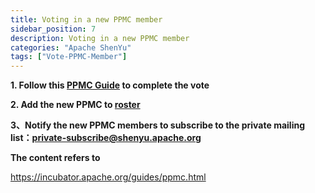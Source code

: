 ```yaml
---
title: Voting in a new PPMC member
sidebar_position: 7
description: Voting in a new PPMC member
categories: "Apache ShenYu"
tags: ["Vote-PPMC-Member"]
---
```


**1. Follow this [PPMC Guide](https://incubator.apache.org/guides/ppmc.html) to complete the vote**

**2. Add the new PPMC to [roster](https://whimsy.apache.org/roster/ppmc/shenyu)**

**3、Notify the new PPMC members to subscribe to the private mailing list：[private-subscribe@shenyu.apache.org](mailto:private-subscribe@shenyu.apache.org)**

**The content refers to**

https://incubator.apache.org/guides/ppmc.html

